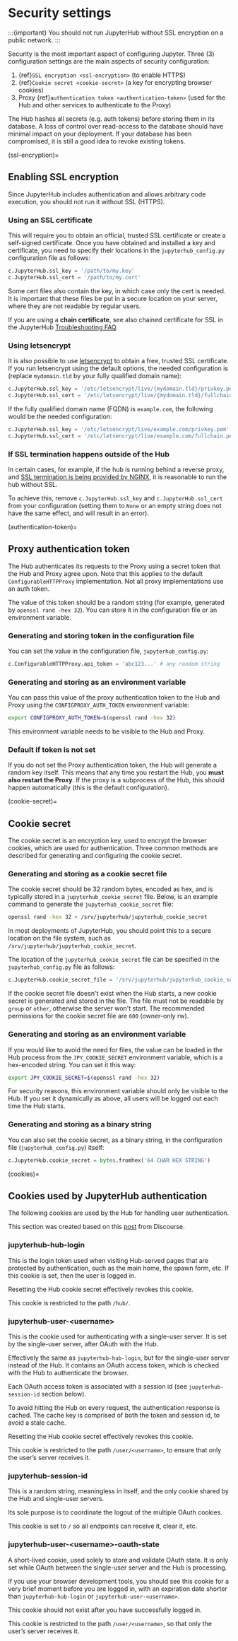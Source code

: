 # Security settings

:::{important}
You should not run JupyterHub without SSL encryption on a public network.
:::

Security is the most important aspect of configuring Jupyter.
Three (3) configuration settings are the main aspects of security configuration:

1. {ref}`SSL encryption <ssl-encryption>` (to enable HTTPS)
2. {ref}`Cookie secret <cookie-secret>` (a key for encrypting browser cookies)
3. Proxy {ref}`authentication token <authentication-token>` (used for the Hub and
   other services to authenticate to the Proxy)

The Hub hashes all secrets (e.g. auth tokens) before storing them in its
database. A loss of control over read-access to the database should have
minimal impact on your deployment. If your database has been compromised, it
is still a good idea to revoke existing tokens.

(ssl-encryption)=

## Enabling SSL encryption

Since JupyterHub includes authentication and allows arbitrary code execution,
you should not run it without SSL (HTTPS).

### Using an SSL certificate

This will require you to obtain an official, trusted SSL certificate or create a
self-signed certificate. Once you have obtained and installed a key and
certificate, you need to specify their locations in the `jupyterhub_config.py`
configuration file as follows:

```python
c.JupyterHub.ssl_key = '/path/to/my.key'
c.JupyterHub.ssl_cert = '/path/to/my.cert'
```

Some cert files also contain the key, in which case only the cert is needed. It
is important that these files be put in a secure location on your server, where
they are not readable by regular users.

If you are using a **chain certificate**, see also chained certificate for SSL
in the JupyterHub [Troubleshooting FAQ](../troubleshooting.md).

### Using letsencrypt

It is also possible to use [letsencrypt](https://letsencrypt.org/) to obtain
a free, trusted SSL certificate. If you run letsencrypt using the default
options, the needed configuration is (replace `mydomain.tld` by your fully
qualified domain name):

```python
c.JupyterHub.ssl_key = '/etc/letsencrypt/live/{mydomain.tld}/privkey.pem'
c.JupyterHub.ssl_cert = '/etc/letsencrypt/live/{mydomain.tld}/fullchain.pem'
```

If the fully qualified domain name (FQDN) is `example.com`, the following
would be the needed configuration:

```python
c.JupyterHub.ssl_key = '/etc/letsencrypt/live/example.com/privkey.pem'
c.JupyterHub.ssl_cert = '/etc/letsencrypt/live/example.com/fullchain.pem'
```

### If SSL termination happens outside of the Hub

In certain cases, for example, if the hub is running behind a reverse proxy, and
[SSL termination is being provided by NGINX](https://www.nginx.com/resources/admin-guide/nginx-ssl-termination/),
it is reasonable to run the hub without SSL.

To achieve this, remove `c.JupyterHub.ssl_key` and `c.JupyterHub.ssl_cert`
from your configuration (setting them to `None` or an empty string does not
have the same effect, and will result in an error).

(authentication-token)=

## Proxy authentication token

The Hub authenticates its requests to the Proxy using a secret token that
the Hub and Proxy agree upon. Note that this applies to the default
`ConfigurableHTTPProxy` implementation. Not all proxy implementations
use an auth token.

The value of this token should be a random string (for example, generated by
`openssl rand -hex 32`). You can store it in the configuration file or an
environment variable.

### Generating and storing token in the configuration file

You can set the value in the configuration file, `jupyterhub_config.py`:

```python
c.ConfigurableHTTPProxy.api_token = 'abc123...' # any random string
```

### Generating and storing as an environment variable

You can pass this value of the proxy authentication token to the Hub and Proxy
using the `CONFIGPROXY_AUTH_TOKEN` environment variable:

```bash
export CONFIGPROXY_AUTH_TOKEN=$(openssl rand -hex 32)
```

This environment variable needs to be visible to the Hub and Proxy.

### Default if token is not set

If you do not set the Proxy authentication token, the Hub will generate a random
key itself. This means that any time you restart the Hub, you **must also
restart the Proxy**. If the proxy is a subprocess of the Hub, this should happen
automatically (this is the default configuration).

(cookie-secret)=

## Cookie secret

The cookie secret is an encryption key, used to encrypt the browser cookies,
which are used for authentication. Three common methods are described for
generating and configuring the cookie secret.

### Generating and storing as a cookie secret file

The cookie secret should be 32 random bytes, encoded as hex, and is typically
stored in a `jupyterhub_cookie_secret` file. Below, is an example command to generate the
`jupyterhub_cookie_secret` file:

```bash
openssl rand -hex 32 > /srv/jupyterhub/jupyterhub_cookie_secret
```

In most deployments of JupyterHub, you should point this to a secure location on
the file system, such as `/srv/jupyterhub/jupyterhub_cookie_secret`.

The location of the `jupyterhub_cookie_secret` file can be specified in the
`jupyterhub_config.py` file as follows:

```python
c.JupyterHub.cookie_secret_file = '/srv/jupyterhub/jupyterhub_cookie_secret'
```

If the cookie secret file doesn't exist when the Hub starts, a new cookie
secret is generated and stored in the file. The file must not be readable by
`group` or `other`, otherwise the server won't start. The recommended permissions
for the cookie secret file are `600` (owner-only rw).

### Generating and storing as an environment variable

If you would like to avoid the need for files, the value can be loaded in the
Hub process from the `JPY_COOKIE_SECRET` environment variable, which is a
hex-encoded string. You can set it this way:

```bash
export JPY_COOKIE_SECRET=$(openssl rand -hex 32)
```

For security reasons, this environment variable should only be visible to the
Hub. If you set it dynamically as above, all users will be logged out each time
the Hub starts.

### Generating and storing as a binary string

You can also set the cookie secret, as a binary string,
in the configuration file (`jupyterhub_config.py`) itself:

```python
c.JupyterHub.cookie_secret = bytes.fromhex('64 CHAR HEX STRING')
```

(cookies)=

## Cookies used by JupyterHub authentication

The following cookies are used by the Hub for handling user authentication.

This section was created based on this [post] from Discourse.

### jupyterhub-hub-login

This is the login token used when visiting Hub-served pages that are
protected by authentication, such as the main home, the spawn form, etc.
If this cookie is set, then the user is logged in.

Resetting the Hub cookie secret effectively revokes this cookie.

This cookie is restricted to the path `/hub/`.

### jupyterhub-user-\<username>

This is the cookie used for authenticating with a single-user server.
It is set by the single-user server, after OAuth with the Hub.

Effectively the same as `jupyterhub-hub-login`, but for the
single-user server instead of the Hub. It contains an OAuth access token,
which is checked with the Hub to authenticate the browser.

Each OAuth access token is associated with a session id (see `jupyterhub-session-id` section
below).

To avoid hitting the Hub on every request, the authentication response is cached.
The cache key is comprised of both the token and session id, to avoid a stale cache.

Resetting the Hub cookie secret effectively revokes this cookie.

This cookie is restricted to the path `/user/<username>`,
to ensure that only the user’s server receives it.

### jupyterhub-session-id

This is a random string, meaningless in itself, and the only cookie
shared by the Hub and single-user servers.

Its sole purpose is to coordinate the logout of the multiple OAuth cookies.

This cookie is set to `/` so all endpoints can receive it, clear it, etc.

### jupyterhub-user-\<username>-oauth-state

A short-lived cookie, used solely to store and validate OAuth state.
It is only set while OAuth between the single-user server and the Hub
is processing.

If you use your browser development tools, you should see this cookie
for a very brief moment before you are logged in,
with an expiration date shorter than `jupyterhub-hub-login` or
`jupyterhub-user-<username>`.

This cookie should not exist after you have successfully logged in.

This cookie is restricted to the path `/user/<username>`, so that only
the user’s server receives it.

[post]: https://discourse.jupyter.org/t/how-to-force-re-login-for-users/1998/6
